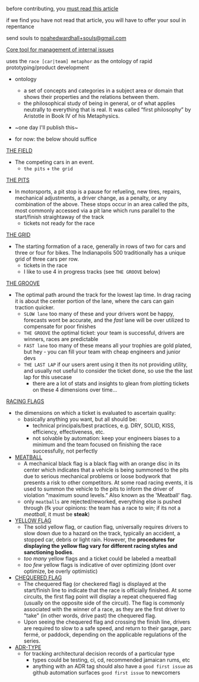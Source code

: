 before contributing, you [must read this article](https://en.wikipedia.org/wiki/Collective_intelligence)

if we find you have not read that article, you will have to offer your soul in repentance

send souls to noahedwardhall+souls@gmail.com

[Core tool for management of internal issues](https://github.com/noahehall/nodeproto/projects/3)

uses the `race [car|team] metaphor` as the ontology of rapid prototyping/product development

- ontology
  - a set of concepts and categories in a subject area or domain that shows their properties and the relations between them.
  - the philosophical study of being in general, or of what applies neutrally to everything that is real. It was called “first philosophy” by Aristotle in Book IV of his Metaphysics.

- ~one day I'll publish this~
- for now: the below should suffice

[THE FIELD](https://en.wikipedia.org/wiki/Glossary_of_motorsport_terms)

- The competing cars in an event.
  - `the pits` + `the grid`

[THE PITS](https://en.wikipedia.org/wiki/Pit_stop)

- In motorsports, a pit stop is a pause for refueling, new tires, repairs, mechanical adjustments, a driver change, as a penalty, or any combination of the above. These stops occur in an area called the pits, most commonly accessed via a pit lane which runs parallel to the start/finish straightaway of the track
  - tickets not ready for the race

[THE GRID](https://en.wikipedia.org/wiki/Glossary_of_motorsport_terms)

- The starting formation of a race, generally in rows of two for cars and three or four for bikes. The Indianapolis 500 traditionally has a unique grid of three cars per row.
  - tickets in the race
  - I like to use 4 in progress tracks (see `THE GROOVE` below)

[THE GROOVE](https://en.wikipedia.org/wiki/Glossary_of_motorsport_terms)

- The optimal path around the track for the lowest lap time. In drag racing it is about the center portion of the lane, where the cars can gain traction quicker.
  - `SLOW lane` too many of these and your drivers wont be happy, forecasts wont be accurate, and the *fast* lane will be over utilized to compensate for poor finishes
  - `THE GROOVE` the optimal ticket: your team is successful, drivers are winners, races are predictable
  - `FAST lane` too many of these means all your trophies are gold plated, but hey - you can fill your team with cheap engineers and junior devs
  - `THE LAST LAP` if our users arent using it then its not providing utility, and usually not useful to consider the ticket done, so use the the last lap for this usecase
    - there are a lot of stats and insights to glean from plotting tickets on these 4 dimensions over time...

[RACING FLAGS](https://en.wikipedia.org/wiki/Racing_flags)

- the dimensions on which a ticket is evaluated to ascertain quality:
  - basically anything you want, but all should be:
    - technical principals/best practices, e.g. DRY, SOLID, KISS, efficiency, effectiveness, etc.
    - not solvable by automation: keep your engineers biases to a minimum and the team focused on finishing the race successfully, not perfectly
- [MEATBALL](https://en.wikipedia.org/wiki/Racing_flags#Black_flag)
  - A mechanical black flag is a black flag with an orange disc in its center which indicates that a vehicle is being summoned to the pits due to serious mechanical problems or loose bodywork that presents a risk to other competitors. At some road racing events, it is used to summon the vehicle to the pits to inform the driver of violation "maximum sound levels.” Also known as the 'Meatball' flag.
  - only `meatballs` are rejected/reworked, everything else is pushed through (fk your opinions: the team has a race to win; if its not a *meatball*, it must be **steak**)
- [YELLOW FLAG](https://en.wikipedia.org/wiki/Racing_flags#Yellow_flag)
  - The solid yellow flag, or caution flag, universally requires drivers to slow down due to a hazard on the track, typically an accident, a stopped car, debris or light rain. However, the **procedures for displaying the yellow flag vary for different racing styles and sanctioning bodies**.
  - *too many* yellow flags and a ticket could be labeled a meatball
  - *too few* yellow flags is indicative of over optimizing (dont over optimize, be overly optimistic)
- [CHEQUERED FLAG](https://en.wikipedia.org/wiki/Racing_flags#The_chequered_flag)
  - The chequered flag (or checkered flag) is displayed at the start/finish line to indicate that the race is officially finished. At some circuits, the first flag point will display a repeat chequered flag (usually on the opposite side of the circuit). The flag is commonly associated with the winner of a race, as they are the first driver to "take" (in other words, drive past) the chequered flag.
  - Upon seeing the chequered flag and crossing the finish line, drivers are required to slow to a safe speed, and return to their garage, parc fermé, or paddock, depending on the applicable regulations of the series.
- [ADR-TYPE](https://adr.github.io/)
  - for tracking architectural decision records of a particular type
    - types could be testing, ci, cd, recommended jamaican rums, etc
    - anything with an ADR tag should also have a `good first issue` as github automation surfaces `good first issue` to newcomers
